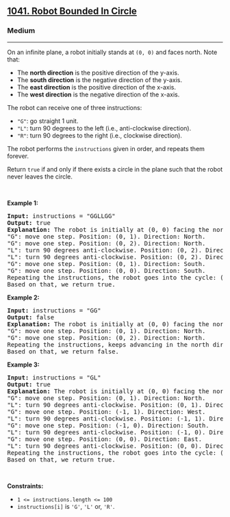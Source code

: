 <h2><a href="https://leetcode.com/problems/robot-bounded-in-circle/">1041. Robot Bounded In Circle</a></h2><h3>Medium</h3><hr><div><p>On an infinite plane, a robot initially stands at <code>(0, 0)</code> and faces north. Note that:</p>

<ul>
	<li>The <strong>north direction</strong> is the positive direction of the y-axis.</li>
	<li>The <strong>south direction</strong> is the negative direction of the y-axis.</li>
	<li>The <strong>east direction</strong> is the positive direction of the x-axis.</li>
	<li>The <strong>west direction</strong> is the negative direction of the x-axis.</li>
</ul>

<p>The robot can receive one of three instructions:</p>

<ul>
	<li><code>"G"</code>: go straight 1 unit.</li>
	<li><code>"L"</code>: turn 90 degrees to the left (i.e., anti-clockwise direction).</li>
	<li><code>"R"</code>: turn 90 degrees to the right (i.e., clockwise direction).</li>
</ul>

<p>The robot performs the <code>instructions</code> given in order, and repeats them forever.</p>

<p>Return <code>true</code> if and only if there exists a circle in the plane such that the robot never leaves the circle.</p>

<p>&nbsp;</p>
<p><strong>Example 1:</strong></p>

<pre style="position: relative;"><strong>Input:</strong> instructions = "GGLLGG"
<strong>Output:</strong> true
<strong>Explanation:</strong> The robot is initially at (0, 0) facing the north direction.
"G": move one step. Position: (0, 1). Direction: North.
"G": move one step. Position: (0, 2). Direction: North.
"L": turn 90 degrees anti-clockwise. Position: (0, 2). Direction: West.
"L": turn 90 degrees anti-clockwise. Position: (0, 2). Direction: South.
"G": move one step. Position: (0, 1). Direction: South.
"G": move one step. Position: (0, 0). Direction: South.
Repeating the instructions, the robot goes into the cycle: (0, 0) --&gt; (0, 1) --&gt; (0, 2) --&gt; (0, 1) --&gt; (0, 0).
Based on that, we return true.
<div class="open_grepper_editor" title="Edit &amp; Save To Grepper"></div></pre>

<p><strong>Example 2:</strong></p>

<pre style="position: relative;"><strong>Input:</strong> instructions = "GG"
<strong>Output:</strong> false
<strong>Explanation:</strong> The robot is initially at (0, 0) facing the north direction.
"G": move one step. Position: (0, 1). Direction: North.
"G": move one step. Position: (0, 2). Direction: North.
Repeating the instructions, keeps advancing in the north direction and does not go into cycles.
Based on that, we return false.
<div class="open_grepper_editor" title="Edit &amp; Save To Grepper"></div></pre>

<p><strong>Example 3:</strong></p>

<pre style="position: relative;"><strong>Input:</strong> instructions = "GL"
<strong>Output:</strong> true
<strong>Explanation:</strong> The robot is initially at (0, 0) facing the north direction.
"G": move one step. Position: (0, 1). Direction: North.
"L": turn 90 degrees anti-clockwise. Position: (0, 1). Direction: West.
"G": move one step. Position: (-1, 1). Direction: West.
"L": turn 90 degrees anti-clockwise. Position: (-1, 1). Direction: South.
"G": move one step. Position: (-1, 0). Direction: South.
"L": turn 90 degrees anti-clockwise. Position: (-1, 0). Direction: East.
"G": move one step. Position: (0, 0). Direction: East.
"L": turn 90 degrees anti-clockwise. Position: (0, 0). Direction: North.
Repeating the instructions, the robot goes into the cycle: (0, 0) --&gt; (0, 1) --&gt; (-1, 1) --&gt; (-1, 0) --&gt; (0, 0).
Based on that, we return true.
<div class="open_grepper_editor" title="Edit &amp; Save To Grepper"></div></pre>

<p>&nbsp;</p>
<p><strong>Constraints:</strong></p>

<ul>
	<li><code>1 &lt;= instructions.length &lt;= 100</code></li>
	<li><code>instructions[i]</code> is <code>'G'</code>, <code>'L'</code> or, <code>'R'</code>.</li>
</ul>
</div>